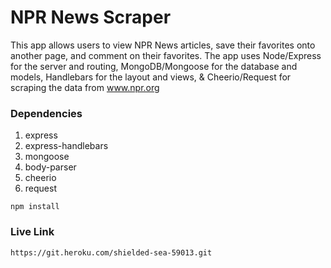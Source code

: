 # NPR News Scraper

This app allows users to view NPR News articles, save their favorites onto another page, and comment on their favorites. The app uses Node/Express for the server and routing, MongoDB/Mongoose for the database and models, Handlebars for the layout and views, & Cheerio/Request for scraping the data from www.npr.org

### Dependencies

1. express
2. express-handlebars
3. mongoose
4. body-parser
5. cheerio
6. request

```
npm install
```

### Live Link

```
https://git.heroku.com/shielded-sea-59013.git
```
